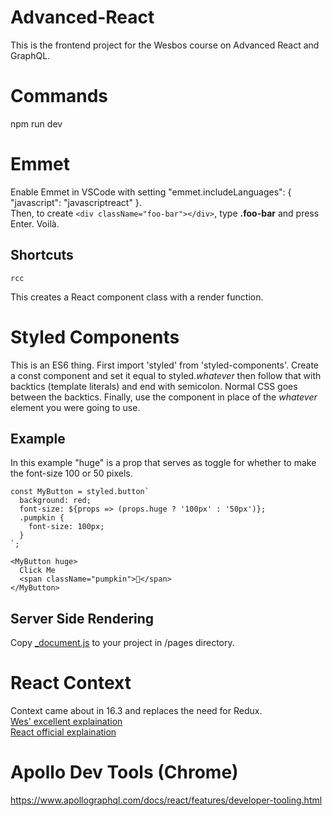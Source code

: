 # Advanced-React

This is the frontend project for the Wesbos course on Advanced React and GraphQL.

# Commands
npm run dev<br/>

# Emmet
Enable Emmet in VSCode with setting "emmet.includeLanguages": { "javascript": "javascriptreact" }.<br/>
Then, to create `<div className="foo-bar"></div>`, type **.foo-bar** and press Enter. Voilà.

## Shortcuts
    rcc
This creates a React component class with a render function.

# Styled Components
This is an ES6 thing.  First import 'styled' from 'styled-components'.  Create a const component and set it equal to styled.*whatever* then follow that with backtics (template literals) and end with semicolon.  Normal CSS goes between the backtics.  Finally, use the component in place of the *whatever* element you were going to use.

## Example
In this example "huge" is a prop that serves as toggle for whether to make the font-size 100 or 50 pixels.

    const MyButton = styled.button`
      background: red;
      font-size: ${props => (props.huge ? '100px' : '50px')};
      .pumpkin {
        font-size: 100px;
      }
    `;

    <MyButton huge>
      Click Me
      <span className="pumpkin">🎃</span>
    </MyButton>
    
## Server Side Rendering
Copy <a href="https://github.com/zeit/next.js/blob/master/examples/with-styled-components/pages/_document.js">_document.js</a> to your project in /pages directory.

# React Context
Context came about in 16.3 and replaces the need for Redux.<br />
<a href="https://wesbos.com/react-context/">Wes' excellent explaination</a><br />
<a href="https://reactjs.org/docs/context.html">React official explaination</a>

# Apollo Dev Tools (Chrome)
https://www.apollographql.com/docs/react/features/developer-tooling.html

